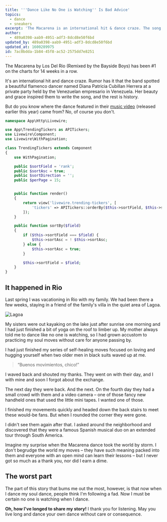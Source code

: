 ```yaml
---
title: '''Dance Like No One is Watching'' Is Bad Advice'
topics:
  - dance
  - sneakers
excerpt: 'The Macarena is an international hit & dance craze. The song is inspired by flamenco dancer Diana Herrera''s beauty, but do you know where the dance came from?'
author:
  - 489a0398-aab9-4951-adf3-8dcd8e50f6bd
updated_by: 489a0398-aab9-4951-adf3-8dcd8e50f6bd
updated_at: 1600289975
id: 7ac0bdda-1b84-45f8-ac52-2575dd7e8251
---
```

The Macarena by Los Del Rio (Remixed by the Bayside Boys) has been #1 on the charts for 14 weeks in a row.

It's an international hit and dance craze. Rumor has it that the band spotted a beautiful flamenco dancer named Diana Patricia Cubillan Herrera at a private party held by the Venezuelan empresario in Venezuela. Her beauty and grace inspired them to write the song, and the rest is history.

But do you know where the dance featured in their [music video](https://www.youtube.com/watch?v=MXVx6yJQbn8) (released earlier this year) came from? No, of course you don't.

```php
namespace App\Http\Livewire;

use App\TrendingTickers as APITickers;
use Livewire\Component;
use Livewire\WithPagination;

class TrendingTickers extends Component
{
    use WithPagination;

    public $sortField = 'rank';
    public $sortAsc = true;
    public $sortDirection = '';
    public $perPage = 15;


    public function render()
    {
        return view('livewire.trending-tickers', [
            'tickers' => APITickers::orderBy($this->sortField, $this->sortAsc ? 'asc' : 'desc')->paginate($this->perPage),
        ]);
    }

    public function sortBy($field)
    {
        if ($this->sortField === $field) {
            $this->sortAsc = ! $this->sortAsc;
        } else {
            $this->sortAsc = true;
        }

        $this->sortField = $field;
    }
}
```

## It happened in Rio

Last spring I was vacationing in Rio with my family. We had been there a few weeks, staying in a friend of the family's villa in the quiet area of Lagoa.

![Lagoa](/assets/content/articles/lagoa.jpg)

My sisters were out kayaking on the lake just after sunrise one morning and I had just finished a bit of yoga on the roof to limber up. My mother always told me to dance like no one is watching, so I had grown accustom to practicing my soul moves without care for anyone passing by.

I had just finished my series of self-healing moves focused on loving and hugging yourself when two older men in black suits waved up at me.

> &ldquo;Buenos movimientos, chico!&rdquo;

I waved back and shouted my thanks. They went on with their day, and I with mine and soon I forgot about the exchange.

The next day they were back. And the next. On the fourth day they had a small crowd with them and a video camera – one of those fancy new handheld ones that used the little mini tapes. I wanted one of those.

I finished my movements quickly and headed down the back stairs to meet these would-be fans. But when I rounded the corner they were gone.

I didn't see them again after that. I asked around the neighborhood and discovered that they were a famous Spanish musical duo on an extended tour through South America.

Imagine my surprise when the Macarena dance took the world by storm. I don't begrudge the world my moves – they have such meaning packed into them and everyone with an open mind can learn their lessons – but I never got so much as a thank you, nor did I earn a dime.

## The worst part

The part of this story that bums me out the most, however, is that now when I dance my soul dance, people think I'm following a fad. Now I must be certain no one is watching when I dance.

**Oh, how I've longed to share my story!** I thank you for listening. May you live long and dance your own dance without care or consequence.